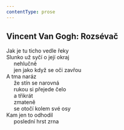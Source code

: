 ```yaml
---
contentType: prose
---
```


## Vincent Van Gogh: Rozsévač

Jak je tu ticho vedle řeky  
Slunko už syčí o její okraj  
     nehlučně  
     jen jako když se oči zavřou  
A tma naráz  
     že stín se narovná  
     rukou si přejede čelo  
     a třikrát  
     zmateně  
     se otočí kolem své osy  
Kam jen to odhodil  
     poslední hrst zrna
